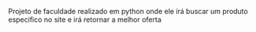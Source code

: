 Projeto de faculdade realizado em python onde ele irá buscar um produto especifico no site e irá retornar a melhor oferta
